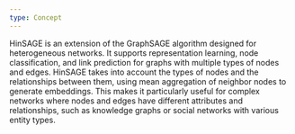 ```yaml
---
type: Concept
---
```


HinSAGE is an extension of the GraphSAGE algorithm designed for heterogeneous networks. It supports representation learning, node classification, and link prediction for graphs with multiple types of nodes and edges. HinSAGE takes into account the types of nodes and the relationships between them, using mean aggregation of neighbor nodes to generate embeddings. This makes it particularly useful for complex networks where nodes and edges have different attributes and relationships, such as knowledge graphs or social networks with various entity types.
